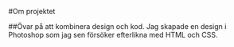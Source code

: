 #Om projektet

##Övar på att kombinera design och kod. Jag skapade en design i Photoshop som jag sen försöker efterlikna med HTML och CSS.
